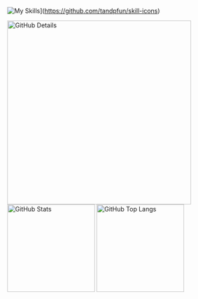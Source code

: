 ![My Skills](https://skillicons.dev/icons?i=java,spring,gradle,maven,apachekafka,kotlin,junit,mysql,postgres,mongodb,mysql,aws,azure,jenkins,gitlab,github,githubactions,grafana,postman,git&theme=dark)](https://github.com/tandpfun/skill-icons)

<div>
    <img alt="GitHub Details" width="420px" src="http://github-profile-summary-cards.vercel.app/api/cards/profile-details?username=caiolucass&theme=github_dark"/>
    <img alt="GitHub Stats" width="200px" src="http://github-profile-summary-cards.vercel.app/api/cards/stats?username=caiolucass&theme=github_dark"/>
    <img alt="GitHub Top Langs" width="200px" src="http://github-profile-summary-cards.vercel.app/api/cards/repos-per-language?username=caiolucass&theme=github_dark"/>
</div> 

